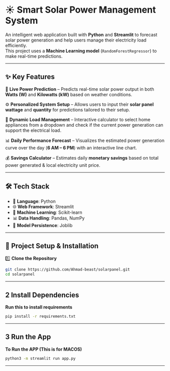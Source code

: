 # ☀️ Smart Solar Power Management System

An intelligent web application built with **Python** and **Streamlit** to forecast solar power generation and help users manage their electricity load efficiently.  
This project uses a **Machine Learning model** (`RandomForestRegressor`) to make real-time predictions.  

---

## ✨ Key Features

🔮 **Live Power Prediction** – Predicts real-time solar power output in both **Watts (W)** and **Kilowatts (kW)** based on weather conditions.  

⚙️ **Personalized System Setup** – Allows users to input their **solar panel wattage** and **quantity** for predictions tailored to their setup.  

🔌 **Dynamic Load Management** – Interactive calculator to select home appliances from a dropdown and check if the current power generation can support the electrical load.  

📊 **Daily Performance Forecast** – Visualizes the estimated power generation curve over the day (**6 AM – 6 PM**) with an interactive line chart.  

💰 **Savings Calculator** – Estimates daily **monetary savings** based on total power generated & local electricity unit price.  

---

## 🛠 Tech Stack

- 🐍 **Language**: Python  
- 🌐 **Web Framework**: Streamlit  
- 🤖 **Machine Learning**: Scikit-learn  
- 📊 **Data Handling**: Pandas, NumPy  
- 💾 **Model Persistence**: Joblib  

---

## 🚀 Project Setup & Installation

1️⃣ **Clone the Repository**  
  ```bash
git clone https://github.com/Ahmad-beast/solarpanel.git
cd solarpanel
  ```
---
## 2 Install Dependencies

**Run this to install requirements**
  ```bash
pip install -r requirements.txt
  ```
---  
## 3 Run the App
**To Run the APP (This is for MACOS)**
  ```bash
python3 -m streamlit run app.py
```
---
